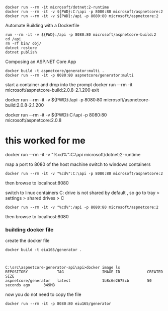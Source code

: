 
    docker run --rm -it microsoft/dotnet:2-runtime 
    docker run --rm -it -v ${PWD}:C:\api -p 8080:80 microsoft/aspnetcore:2  
    docker run --rm -it -v ${PWD}:/api -p 8080:80 microsoft/aspnetcore:2


Automate Building with a Dockerfile

    run --rm -it -v ${PWD}:/api -p 8080:80 microsoft/aspnetcore-build:2
    cd /api
    rm -rf bin/ obj/
    dotnet restore
    dotnet publish



Composing an ASP.NET Core App

    docker build -t aspnetcore/generator:multi . 
    docker run --rm -it -p 8080:80 aspnetcore/generator:multi


start a container and drop into the prompt
    docker run --rm -it microsoft/aspnetcore-build:2.0.8-2.1.200
    exit


docker run --rm -it -v ${PWD}:/api -p 8080:80 microsoft/aspnetcore-build:2.0.8-2.1.200

docker run --rm -it -v ${PWD}:C:\api -p 8080:80 microsoft/aspnetcore:2.0.8 


# this worked for me

docker run --rm -it -v "%cd%":C:\api microsoft/dotnet:2-runtime 

map a port to 8080 of the host machine
switch to windows containers

    docker run --rm -it -v "%cd%":C:\api -p 8080:80 microsoft/aspnetcore:2 
then browse to localhost:8080

switch to linux containers
C: drive is not shared by default , so go to tray > settings > shared drives > C

    docker run --rm -it -v "%cd%":/api -p 8080:80 microsoft/aspnetcore:2 
then browse to localhost:8080

### building docker file 
create the docker file 

    docker build -t eiu165/generator .    



    C:\src\aspnetcore-generator-api\api>docker image ls
    REPOSITORY             TAG                 IMAGE ID            CREATED             SIZE
    aspnetcore/generator   latest              1b8c6e2675cb        50 seconds ago      349MB 

now you do not need to copy the file 

    docker run --rm -it -p 8080:80 eiu165/generator 

